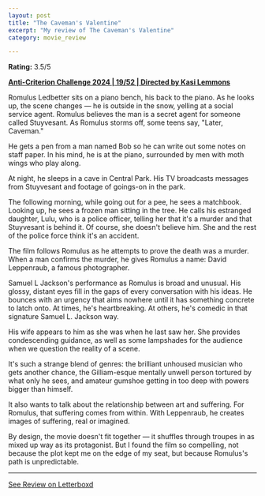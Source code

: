 ```yaml
---
layout: post
title: "The Caveman's Valentine"
excerpt: "My review of The Caveman's Valentine"
category: movie_review

---
```


**Rating:** 3.5/5

<b><a href="https://boxd.it/qBmUY/detail" rel="nofollow">Anti-Criterion Challenge 2024 | 19/52 | Directed by Kasi Lemmons</a></b>

Romulus Ledbetter sits on a piano bench, his back to the piano. As he looks up, the scene changes — he is outside in the snow, yelling at a social service agent. Romulus believes the man is a secret agent for someone called Stuyvesant. As Romulus storms off, some teens say, "Later, Caveman."

He gets a pen from a man named Bob so he can write out some notes on staff paper. In his mind, he is at the piano, surrounded by men with moth wings who play along.

At night, he sleeps in a cave in Central Park. His TV broadcasts messages from Stuyvesant and footage of goings-on in the park.

The following morning, while going out for a pee, he sees a matchbook. Looking up, he sees a frozen man sitting in the tree. He calls his estranged daughter, Lulu, who is a police officer, telling her that it's a murder and that Stuyvesant is behind it. Of course, she doesn't believe him. She and the rest of the police force think it's an accident.

The film follows Romulus as he attempts to prove the death was a murder. When a man confirms the murder, he gives Romulus a name: David Leppenraub, a famous photographer.

Samuel L Jackson's performance as Romulus is broad and unusual. His glossy, distant eyes fill in the gaps of every conversation with his ideas. He bounces with an urgency that aims nowhere until it has something concrete to latch onto. At times, he's heartbreaking. At others, he's comedic in that signature Samuel L. Jackson way.

His wife appears to him as she was when he last saw her. She provides condescending guidance, as well as some lampshades for the audience when we question the reality of a scene.

It's such a strange blend of genres: the brilliant unhoused musician who gets another chance, the Gilliam-esque mentally unwell person tortured by what only he sees, and amateur gumshoe getting in too deep with powers bigger than himself.

It also wants to talk about the relationship between art and suffering. For Romulus, that suffering comes from within. With Leppenraub, he creates images of suffering, real or imagined.

By design, the movie doesn't fit together — it shuffles through troupes in as mixed up way as its protagonist. But I found the film so compelling, not because the plot kept me on the edge of my seat, but because Romulus's path is unpredictable.

<hr>

[See Review on Letterboxd](https://boxd.it/6qv0Yz)
